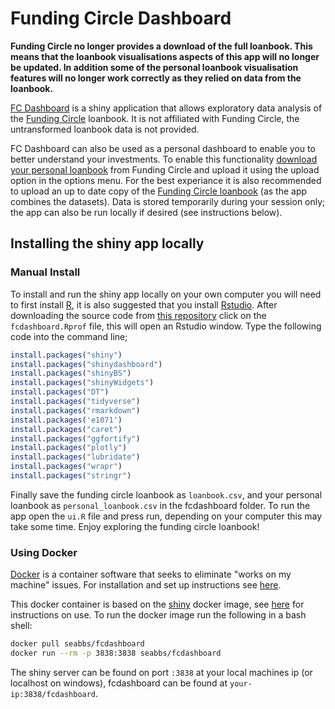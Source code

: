 
Funding Circle Dashboard
========================

**Funding Circle no longer provides a download of the full loanbook. This means that the loanbook visualisations aspects of this app will no longer be updated. In addition some of the personal loanbook visualisation features will no longer work correctly as they relied on data from the loanbook.**

[FC Dashboard](http://seabbs.co.uk/shiny/fcdashboard) is a shiny application that allows exploratory data analysis of the [Funding Circle](https://www.fundingcircle.com) loanbook. It is not affiliated with Funding Circle, the untransformed loanbook data is not provided.

FC Dashboard can also be used as a personal dashboard to enable you to better understand your investments. To enable this functionality [download your personal loanbook](https://www.fundingcircle.com/investors/historical_loan_parts_summaries.csv?disable_pagination=true) from Funding Circle and upload it using the upload option in the options menu. For the best experiance it is also recommended to upload an up to date copy of the [Funding Circle loanbook](https://www.fundingcircle.com/loanbook) (as the app combines the datasets). Data is stored temporarily during your session only; the app can also be run locally if desired (see instructions below).

Installing the shiny app locally
--------------------------------

### Manual Install

To install and run the shiny app locally on your own computer you will need to first install [R](https://www.r-project.org/), it is also suggested that you install [Rstudio](https://www.rstudio.com/products/rstudio/download/). After downloading the source code from [this repository](https://www.github.com/seabbs/fcdashboard) click on the `fcdashboard.Rprof` file, this will open an Rstudio window. Type the following code into the command line;

``` r
install.packages("shiny")
install.packages("shinydashboard")
install.packages("shinyBS")
install.packages("shinyWidgets")
install.packages("DT")
install.packages("tidyverse")
install.packages("rmarkdown")
install.packages('e1071')
install.packages("caret")
install.packages("ggfortify")
install.packages("plotly")
install.packages("lubridate")
install.packages("wrapr")
install.packages("stringr")
```

Finally save the funding circle loanbook as `loanbook.csv`, and your personal loanbook as `personal_loanbook.csv` in the fcdashboard folder. To run the app open the `ui.R` file and press run, depending on your computer this may take some time. Enjoy exploring the funding circle loanbook!

### Using Docker

[Docker](https://www.docker.com/what-docker) is a container software that seeks to eliminate "works on my machine" issues. For installation and set up instructions see [here](https://www.docker.com/community-edition).

This docker container is based on the [shiny](https://hub.docker.com/r/rocker/shiny/) docker image, see [here](https://github.com/rocker-org/shiny) for instructions on use. To run the docker image run the following in a bash shell:

``` bash
docker pull seabbs/fcdashboard
docker run --rm -p 3838:3838 seabbs/fcdashboard
```

The shiny server can be found on port `:3838` at your local machines ip (or localhost on windows), fcdashboard can be found at `your-ip:3838/fcdashboard`.
